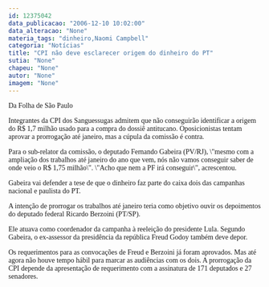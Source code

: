 ```yaml
---
id: 12375042
data_publicacao: "2006-12-10 10:02:00"
data_alteracao: "None"
materia_tags: "dinheiro,Naomi Campbell"
categoria: "Notícias"
title: "CPI não deve esclarecer origem do dinheiro do PT"
sutia: "None"
chapeu: "None"
autor: "None"
imagem: "None"
---
```

<p><P><FONT face=Verdana>Da Folha de São Paulo</FONT></P></p>
<p><P><FONT face=Verdana>Integrantes da CPI dos Sanguessugas admitem que não conseguirão identificar a origem do R$ 1,7 milhão usado para a compra do dossiê antitucano. Oposicionistas tentam aprovar a prorrogação até janeiro, mas a cúpula da comissão é contra. </FONT></P></p>
<p><P><FONT face=Verdana>Para o sub-relator da comissão, o deputado Fernando Gabeira (PV/RJ), \"mesmo com a ampliação dos trabalhos até janeiro do ano que vem, nós não vamos conseguir saber de onde veio o R$ 1,75 milhão\". \"Acho que nem a PF irá conseguir\", acrescentou. </FONT></P></p>
<p><P><FONT face=Verdana>Gabeira vai defender a tese de que o dinheiro faz parte do caixa dois das campanhas nacional e paulista do PT. </FONT></P></p>
<p><P><FONT face=Verdana>A intenção de prorrogar os trabalhos até janeiro teria como objetivo ouvir os depoimentos do deputado federal Ricardo Berzoini (PT/SP). </FONT></P></p>
<p><P><FONT face=Verdana>Ele atuava como coordenador da campanha à reeleição do presidente Lula. Segundo Gabeira, o ex-assessor da presidência da república Freud Godoy também deve depor. </FONT></P></p>
<p><P><FONT face=Verdana>Os requerimentos para as convocações de Freud e Berzoini já foram aprovados. Mas até agora não houve tempo hábil para marcar as audiências com os dois. A prorrogação da CPI depende da apresentação de requerimento com a assinatura de 171 deputados e 27 senadores. </FONT></P> </p>
